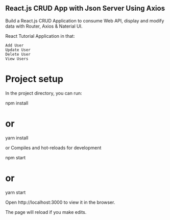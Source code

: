 ## React.js CRUD App with Json Server Using Axios

Build a React.js CRUD Application to consume Web API, display and modify data with Router, Axios & Naterial UI.

React Tutorial Application in that:

    Add User
    Update User
    Delete User
    View Users


# Project setup

In the project directory, you can run:

npm install
# or
yarn install

or
Compiles and hot-reloads for development

npm start
# or
yarn start

Open http://localhost:3000 to view it in the browser.

The page will reload if you make edits.